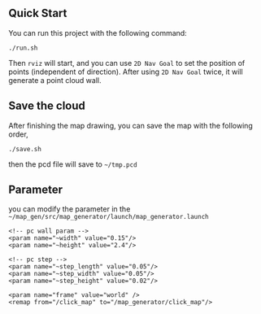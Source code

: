 ## Quick Start
You can run this project with the following command:

```shell
./run.sh
```

Then `rviz` will start, and you can use `2D Nav Goal` to set the position of points (independent of direction). After using `2D Nav Goal` twice, it will generate a point cloud wall.



## Save the cloud

After finishing the map drawing, you can save the map with the following order,

```shell
./save.sh
```

then the pcd file will save to `~/tmp.pcd`

## Parameter

you can modify the parameter in the `~/map_gen/src/map_generator/launch/map_generator.launch`

```launch
<!-- pc wall param -->
<param name="~width" value="0.15"/>
<param name="~height" value="2.4"/>

<!-- pc step -->
<param name="~step_length" value="0.05"/>
<param name="~step_width" value="0.05"/>
<param name="~step_height" value="0.02"/>

<param name="frame" value="world" />
<remap from="/click_map" to="/map_generator/click_map"/>
```

